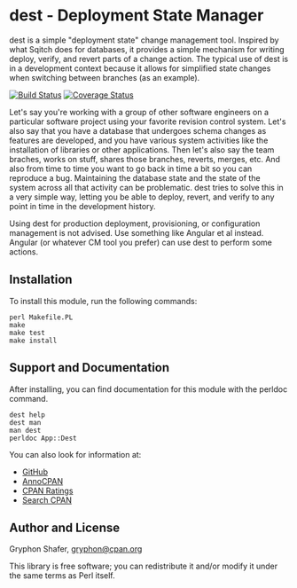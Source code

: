 # dest - Deployment State Manager

dest is a simple "deployment state" change management tool. Inspired by
what Sqitch does for databases, it provides a simple mechanism for writing
deploy, verify, and revert parts of a change action. The typical use of
dest is in a development context because it allows for simplified state
changes when switching between branches (as an example).

[![Build Status](https://travis-ci.org/gryphonshafer/App-Dest.svg)](https://travis-ci.org/gryphonshafer/App-Dest)
[![Coverage Status](https://coveralls.io/repos/gryphonshafer/App-Dest/badge.png)](https://coveralls.io/r/gryphonshafer/App-Dest)

Let's say you're working with a group of other software engineers on a
particular software project using your favorite revision control system.
Let's also say that you have a database that undergoes schema changes as
features are developed, and you have various system activities like the
installation of libraries or other applications. Then let's also say the team
braches, works on stuff, shares those branches, reverts, merges, etc. And also
from time to time you want to go back in time a bit so you can reproduce a bug.
Maintaining the database state and the state of the system across all that
activity can be problematic. dest tries to solve this in a very simple way,
letting you be able to deploy, revert, and verify to any point in time in
the development history.

Using dest for production deployment, provisioning, or configuration management
is not advised. Use something like Angular et al instead. Angular (or whatever
CM tool you prefer) can use dest to perform some actions.

## Installation

To install this module, run the following commands:

    perl Makefile.PL
    make
    make test
    make install

## Support and Documentation

After installing, you can find documentation for this module with the
perldoc command.

    dest help
    dest man
    man dest
    perldoc App::Dest

You can also look for information at:

- [GitHub](https://github.com/gryphonshafer/App-Dest "GitHub")
- [AnnoCPAN](http://annocpan.org/dist/App-Dest "AnnoCPAN")
- [CPAN Ratings](http://cpanratings.perl.org/m/App-Dest "CPAN Ratings")
- [Search CPAN](http://search.cpan.org/dist/App-Dest "Search CPAN")

## Author and License

Gryphon Shafer, [gryphon@cpan.org](mailto:gryphon@cpan.org "Email Gryphon Shafer")

This library is free software; you can redistribute it and/or modify
it under the same terms as Perl itself.
